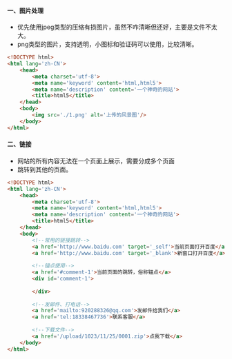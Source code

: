 #### 一、图片处理

- 优先使用jpeg类型的压缩有损图片，虽然不咋清晰但还好，主要是文件不太大。
- png类型的图片，支持透明，小图标和验证码可以使用，比较清晰。

```html
<!DOCTYPE html>
<html lang='zh-CN'>
    <head>
        <meta charset='utf-8'>
        <meta name='keyword' content='html,html5'>
        <meta name='description' content='一个神奇的网站'>
        <title>html5</title>
    </head>
    <body>
        <img src='./1.png' alt='上传的风景图'/>
    </body>
</html>
```

#### 二、链接

- 网站的所有内容无法在一个页面上展示，需要分成多个页面
- 跳转到其他的页面。

```html
<!DOCTYPE html>
<html lang='zh-CN'>
    <head>
        <meta charset='utf-8'>
        <meta name='keyword' content='html,html5'>
        <meta name='description' content='一个神奇的网站'>
        <title>html5</title>
    </head>
    <body>
        <!--常用的链接跳转-->
        <a href='http://www.baidu.com' target='_self'>当前页面打开百度</a>
        <a href='http://www.baidu.com' target='_blank'>新窗口打开百度</a>
        
        <!--锚点使用-->
        <a href='#comment-1'>当前页面的跳转，俗称锚点</a>
        <div id='comment-1'>
            
        </div>
        
        <!--发邮件、打电话-->
        <a href='mailto:920288326@qq.com'>发邮件给我们</a>
        <a href='tel:18338467736'>联系客服</a>
        
        <!--下载文件-->
        <a href='/upload/1023/11/25/0001.zip'>点我下载</a>
    </body>
</html>
```































